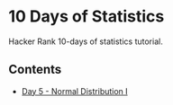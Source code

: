 # 10 Days of Statistics

Hacker Rank 10-days of statistics tutorial.

## Contents

* [Day 5 - Normal Distribution I](normal-dist/normal-distribution-1.md)
